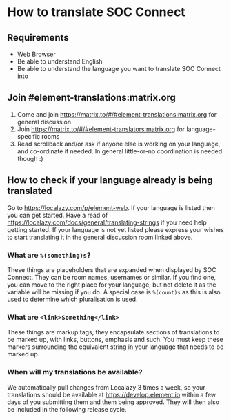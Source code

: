 # How to translate SOC Connect

## Requirements

- Web Browser
- Be able to understand English
- Be able to understand the language you want to translate SOC Connect into

## Join #element-translations:matrix.org

1. Come and join https://matrix.to/#/#element-translations:matrix.org for general discussion
2. Join https://matrix.to/#/#element-translators:matrix.org for language-specific rooms
3. Read scrollback and/or ask if anyone else is working on your language, and co-ordinate if needed. In general little-or-no coordination is needed though :)

## How to check if your language already is being translated

Go to https://localazy.com/p/element-web. If your language is listed then you can get started. Have a read
of https://localazy.com/docs/general/translating-strings if you need help getting started. If your language is not yet
listed please express your wishes to start translating it in the general discussion room linked above.

### What are `%(something)s`?

These things are placeholders that are expanded when displayed by SOC Connect. They can be room names, usernames or similar.
If you find one, you can move to the right place for your language, but not delete it as the variable will be missing if you do.
A special case is `%(count)s` as this is also used to determine which pluralisation is used.

### What are `<link>Something</link>`

These things are markup tags, they encapsulate sections of translations to be marked up, with links, buttons, emphasis and such.
You must keep these markers surrounding the equivalent string in your language that needs to be marked up.

### When will my translations be available?

We automatically pull changes from Localazy 3 times a week, so your translations should be available at https://develop.element.io
within a few days of you submitting them and them being approved. They will then also be included in the following release cycle.

